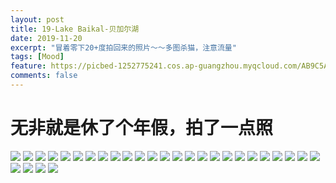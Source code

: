 ```yaml
---
layout: post
title: 19-Lake Baikal-贝加尔湖
date: 2019-11-20
excerpt: "冒着零下20+度拍回来的照片～～多图杀猫，注意流量"
tags: [Mood]
feature: https://picbed-1252775241.cos.ap-guangzhou.myqcloud.com/AB9C5A13-A95A-442A-80B4-672885ADBD7E_1_105_c.jpeg
comments: false
---
```


# 无非就是休了个年假，拍了一点照

![](https://picbed-1252775241.cos.ap-guangzhou.myqcloud.com/8CB0620E-4E66-4DB3-A372-22AA0988E6C1_1_105_c.jpeg)
![](https://picbed-1252775241.cos.ap-guangzhou.myqcloud.com/63354369-88BD-4F61-818F-A4C2C6C61AAD_1_105_c.jpeg)
![](https://picbed-1252775241.cos.ap-guangzhou.myqcloud.com/3D10EE1C-061B-4D2C-8CDF-121D9FB0C185_1_105_c.jpeg)
![](https://picbed-1252775241.cos.ap-guangzhou.myqcloud.com/50DB6100-FE4E-42C8-AF11-963585DD3D1F_1_105_c.jpeg)
![](https://picbed-1252775241.cos.ap-guangzhou.myqcloud.com/0D06E12E-1826-4D75-8334-1FF08773D752_1_105_c.jpeg)
![](https://picbed-1252775241.cos.ap-guangzhou.myqcloud.com/AF04EF5A-9752-48A0-8C16-529BDF6C0F1E_1_105_c.jpeg)
![](https://picbed-1252775241.cos.ap-guangzhou.myqcloud.com/8F1D9348-F58B-476B-8334-0EA64B1D63DE_1_105_c.jpeg)
![](https://picbed-1252775241.cos.ap-guangzhou.myqcloud.com/D11F611C-6A3C-4108-8F89-AED4405B1E0F_1_105_c.jpeg)
![](https://picbed-1252775241.cos.ap-guangzhou.myqcloud.com/93F358DF-A3A3-4D37-BB95-59D73AD7CEAE_1_105_c.jpeg)
![](https://picbed-1252775241.cos.ap-guangzhou.myqcloud.com/AB9C5A13-A95A-442A-80B4-672885ADBD7E_1_105_c.jpeg)
![](https://picbed-1252775241.cos.ap-guangzhou.myqcloud.com/62DFF605-37F5-4D65-87E4-B7CB9666207D_1_105_c.jpeg)
![](https://picbed-1252775241.cos.ap-guangzhou.myqcloud.com/D474C246-0F27-469B-A288-FA24755BA13F_1_105_c.jpeg)
![](https://picbed-1252775241.cos.ap-guangzhou.myqcloud.com/10350E8A-53B0-4410-90CC-CB2F2992746F_1_105_c.jpeg)
![](https://picbed-1252775241.cos.ap-guangzhou.myqcloud.com/A135E294-7B7C-4717-B715-005D87DA797F_1_105_c.jpeg)
![](https://picbed-1252775241.cos.ap-guangzhou.myqcloud.com/110F70D5-4DFC-4267-A6A1-26A0BDAA4D93_1_105_c.jpeg)
![](https://picbed-1252775241.cos.ap-guangzhou.myqcloud.com/550DAE36-1108-4F1D-9CC1-E8944DA89C7E_1_105_c.jpeg)
![](https://picbed-1252775241.cos.ap-guangzhou.myqcloud.com/E1191402-7DBF-406E-8190-D9DD277E40BA_1_105_c.jpeg)
![](https://picbed-1252775241.cos.ap-guangzhou.myqcloud.com/E241C37F-1CD2-43DA-8254-6177B711AE89_1_105_c.jpeg)
![](https://picbed-1252775241.cos.ap-guangzhou.myqcloud.com/65C3A59C-D5C3-484E-89C5-4BD1EE5AB737_1_105_c.jpeg)
![](https://picbed-1252775241.cos.ap-guangzhou.myqcloud.com/A5D4F6A6-0A84-46CC-9412-B690E7C6402D_1_105_c.jpeg)
![](https://picbed-1252775241.cos.ap-guangzhou.myqcloud.com/520A5D41-8C13-42B0-9C53-FDD8FD672017_1_105_c.jpeg)
![](https://picbed-1252775241.cos.ap-guangzhou.myqcloud.com/B4852275-1F32-4784-AE61-AF24CFFEE073_1_105_c.jpeg)
![](https://picbed-1252775241.cos.ap-guangzhou.myqcloud.com/A6F35CCA-ACF0-4CCE-8395-AB52A93B04A8_1_105_c.jpeg)
![](https://picbed-1252775241.cos.ap-guangzhou.myqcloud.com/589DE992-612C-46F0-81BF-F7F78AAAB358_1_105_c.jpeg)
![](https://picbed-1252775241.cos.ap-guangzhou.myqcloud.com/54F16538-CFD7-4A81-8952-9C9960FB743B_1_105_c.jpeg)
![](https://picbed-1252775241.cos.ap-guangzhou.myqcloud.com/79DE1CAB-C86D-4C7E-A4F1-B46346F855EB_1_105_c.jpeg)
![](https://picbed-1252775241.cos.ap-guangzhou.myqcloud.com/A60809CB-DC89-4B90-BCD9-785A1B88D7DE_1_105_c.jpeg)
![](https://picbed-1252775241.cos.ap-guangzhou.myqcloud.com/809297C4-4862-4957-ACAA-76360111D900_1_105_c.jpeg)
![](https://picbed-1252775241.cos.ap-guangzhou.myqcloud.com/A17DE2AC-F35E-405A-A007-0302FEB2BA8E_1_105_c.jpeg)
